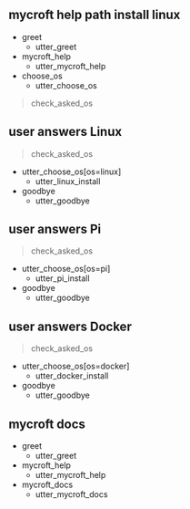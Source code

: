 ## mycroft help path install linux  
* greet              
  - utter_greet
* mycroft_help               
  - utter_mycroft_help
* choose_os
  - utter_choose_os
> check_asked_os

## user answers Linux
> check_asked_os
* utter_choose_os[os=linux]
  - utter_linux_install
* goodbye
  - utter_goodbye
    
## user answers Pi
> check_asked_os
* utter_choose_os[os=pi]
  - utter_pi_install  
* goodbye
  - utter_goodbye
  
## user answers Docker
> check_asked_os
* utter_choose_os[os=docker]
  - utter_docker_install 
* goodbye
  - utter_goodbye
  
## mycroft docs
* greet              
  - utter_greet
* mycroft_help               
  - utter_mycroft_help
* mycroft_docs
  - utter_mycroft_docs